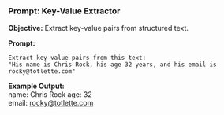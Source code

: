 ### **Prompt: Key-Value Extractor**

**Objective:** Extract key-value pairs from structured text.

**Prompt:**
```
Extract key-value pairs from this text:
"His name is Chris Rock, his age 32 years, and his email is rocky@totlette.com"
```

**Example Output:**\
name: Chris Rock 
age: 32  
email: rocky@totlette.com
